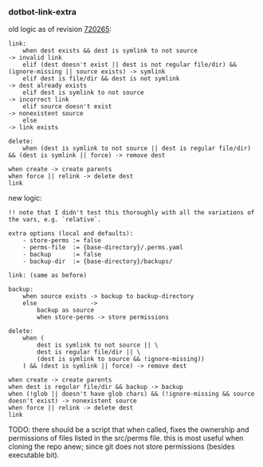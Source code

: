 ### dotbot-link-extra

old logic as of revision [720265](https://github.com/anishathalye/dotbot/tree/720206578a8daf1e7167200e73e314fc4b8af52e):

    link:
        when dest exists && dest is symlink to not source                                              -> invalid link
        elif (dest doesn't exist || dest is not regular file/dir) && (ignore-missing || source exists) -> symlink
        elif dest is file/dir && dest is not symlink                                                   -> dest already exists
        elif dest is symlink to not source                                                             -> incorrect link
        elif source doesn't exist                                                                      -> nonexistent source
        else                                                                                           -> link exists
    
    delete:
        when (dest is symlink to not source || dest is regular file/dir) && (dest is symlink || force) -> remove dest

    when create -> create parents
    when force || relink -> delete dest
    link

new logic:

    !! note that I didn't test this thoroughly with all the variations of the vars, e.g. `relative`.

    extra options (local and defaults):
        - store-perms := false
        - perms-file  := {base-directory}/.perms.yaml
        - backup      := false
        - backup-dir  := {base-directory}/backups/
    
    link: (same as before)

    backup:
        when source exists -> backup to backup-directory
        else               ->
            backup as source
            when store-perms -> store permissions

    delete:
        when (
            dest is symlink to not source || \
            dest is regular file/dir || \
            (dest is symlink to source && !ignore-missing))
        ) && (dest is symlink || force) -> remove dest

    when create -> create parents
    when dest is regular file/dir && backup -> backup
    when (!glob || doesn't have glob chars) && (!ignore-missing && source doesn't exist) -> nonexistent source
    when force || relink -> delete dest
    link

TODO: there should be a script that when called, fixes the ownership and permissions of files listed in the src/perms file.
    this is most useful when cloning the repo anew; since git does not store permissions (besides executable bit).
